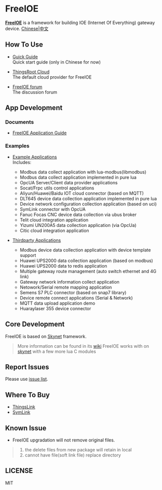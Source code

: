 FreeIOE
===================

**[FreeIOE](http://freeioe.org)** is a framework for building IOE (Internet Of Everything) gateway device. [Chinese|中文](/README_CN.md)


## How To Use

* [Guick Guide](https://help.cloud.thingsroot.com)  
Quick start guide (only in Chinese for now)

* [ThingsRoot Cloud](http://cloud.thingsroot.com)  
The default cloud provider for FreeIOE

* [FreeIOE forum](http://freeioe.org)  
The discussion forum


## App Development

### Documents

* [FreeIOE Application Guide](https://freeioe.gitbook.io/doc/)


### Examples

* [Example Applications](https://github.com/freeioe/freeioe_example_apps)  
Includes:
  * Modbus data collect application with lua-modbus(libmodbus)
  * Modbus data collect application implemented in pure lua
  * OpcUA Server/Client data provider applications
  * Socat/Frpc utils control applications
  * Aliyun/Huawei/Baidu IOT cloud connector (based on MQTT)
  * DLT645 device data collection application implemented in pure lua
  * Device network configuration collection application (based on uci)
  * SymLink connector with OpcUA
  * Fanuc Focas CNC device data collection via ubus broker
  * Telit cloud integration application
  * Yizumi UN200A5 data collection application (via OpcUa)
  * Citic cloud integration application

* [Thirdparty Applications](https://github.com/viccom/myfreeioe_apps)
  * Modbus device data collection application with device template support
  * Huawei UPS2000 data collection application (based on modbus)
  * Huawei UPS2000 data to redis application
  * Multiple gateway route management (auto switch ethernet and 4G link)
  * Gateway network information collect application
  * Netowork/Serial remote mapping application
  * Semens S7 PLC connector (based on snap7 library)
  * Device remote connect applications (Serial & Network)
  * MQTT data upload application demo
  * Huaraylaser 355 device connector


## Core Development

FreeIOE is based on [Skynet](https://github.com/cloudwu/skynet) framework.
> More information can be found in its [wiki](https://github.com/cloudwu/skynet/wiki)
> FreeIOE works with on [skynet](https://github.com/srdgame/skynet) with a few more lua C modules


## Report Issues

Please use [issue list](https://github.com/freeioe/freeioe/issues).


## Where To Buy 

* [ThingsLink](https://www.thingsroot.com/product/)
* [SymLink](http://www.symid.com/)


## Known Issue

* FreeIOE upgradation will not remove original files.
> 1. the delete files from new package will retain in local
> 2. cannot have file(soft link file) replace directory

## LICENSE

MIT
